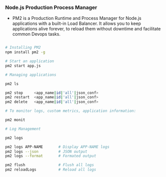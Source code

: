 
### Node.js Production Process Manager

* PM2 is a Production Runtime and Process Manager for Node.js applications with a built-in Load Balancer. 
It allows you to keep applications alive forever, to reload them without downtime and facilitate common Devops tasks.

```sh

# Installing PM2
npm install pm2 -g

# Start an application
pm2 start app.js

# Managing applications

pm2 ls

pm2 stop     <app_name|id|'all'|json_conf>
pm2 restart  <app_name|id|'all'|json_conf>
pm2 delete   <app_name|id|'all'|json_conf>

# To monitor logs, custom metrics, application information:

pm2 monit

# Log Management

pm2 logs

pm2 logs APP-NAME       # Display APP-NAME logs
pm2 logs --json         # JSON output
pm2 logs --format       # Formated output

pm2 flush               # Flush all logs
pm2 reloadLogs          # Reload all logs


```


